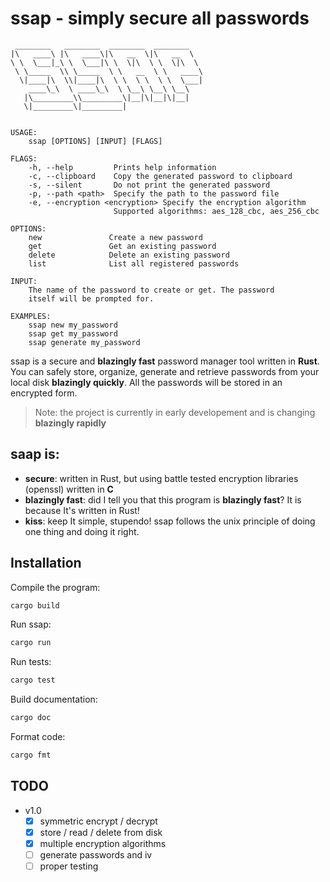 # ssap - simply secure all passwords

```
 ________   ________  ________  ________
|\   ____\ |\   ____\|\   __  \|\   __  \
\ \  \___|_\ \  \___|\ \  \|\  \ \  \|\  \
 \ \_____  \\ \_____  \ \   __  \ \   ____\
  \|____|\  \\|____|\  \ \  \ \  \ \  \___|
    ____\_\  \ ____\_\  \ \__\ \__\ \__\
   |\_________\\_________\|__|\|__|\|__|
   \|_________\|_________|


USAGE:
    ssap [OPTIONS] [INPUT] [FLAGS]

FLAGS:
    -h, --help         Prints help information
    -c, --clipboard    Copy the generated password to clipboard
    -s, --silent       Do not print the generated password
    -p, --path <path>  Specify the path to the password file
    -e, --encryption <encryption> Specify the encryption algorithm
                       Supported algorithms: aes_128_cbc, aes_256_cbc

OPTIONS:
    new               Create a new password
    get               Get an existing password
    delete            Delete an existing password
    list              List all registered passwords

INPUT:
    The name of the password to create or get. The password
    itself will be prompted for.

EXAMPLES:
    ssap new my_password
    ssap get my_password
    ssap generate my_password
```

ssap is a secure and **blazingly fast** password manager tool written in **Rust**.
You can safely store, organize, generate and retrieve passwords from your
local disk **blazingly quickly**. All the passwords will be stored in an encrypted form.

> Note: the project is currently in early developement and is changing **blazingly rapidly**

## saap is:

- **secure**: written in Rust, but using battle tested encryption libraries (openssl) written in **C**
- **blazingly fast**: did I tell you that this program is **blazingly fast**? It is because It's written in Rust!
- **kiss**: keep It simple, stupendo! ssap follows the unix principle of doing one thing and doing it right.

## Installation
Compile the program:
```bash
cargo build
```
Run ssap:
```bash
cargo run
```
Run tests:
```bash
cargo test
```
Build documentation:
```bash
cargo doc
```
Format code:
```bash
cargo fmt
```

## TODO
- v1.0
    - [x] symmetric encrypt / decrypt
    - [x] store / read / delete from disk
    - [x] multiple encryption algorithms
    - [ ] generate passwords and iv
    - [ ] proper testing
